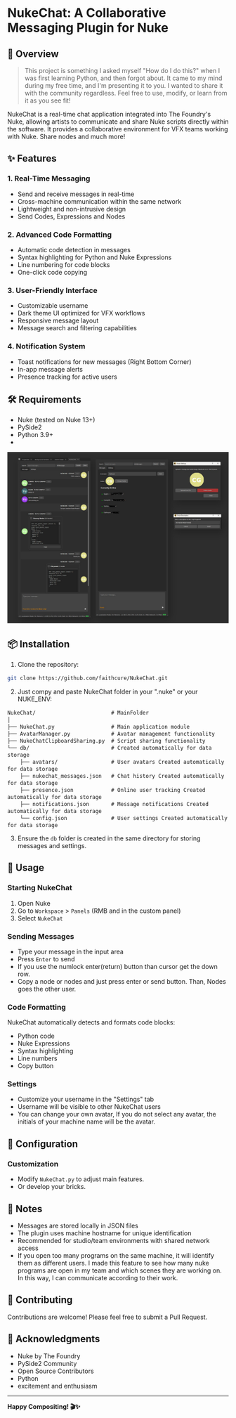 # NukeChat: A Collaborative Messaging Plugin for Nuke
## 🚀 Overview
> This project is something I asked myself "How do I do this?" when I was first learning Python, and then forgot about. It came to my mind during my free time, and I'm presenting it to you. I wanted to share it with the community regardless. Feel free to use, modify, or learn from it as you see fit!

NukeChat is a real-time chat application integrated into The Foundry's Nuke, allowing artists to communicate and share Nuke scripts directly within the software. It provides a collaborative environment for VFX teams working with Nuke. Share nodes and much more!

## ✨ Features

### 1. Real-Time Messaging
- Send and receive messages in real-time
- Cross-machine communication within the same network
- Lightweight and non-intrusive design
- Send Codes, Expressions and Nodes

### 2. Advanced Code Formatting
- Automatic code detection in messages
- Syntax highlighting for Python and Nuke Expressions
- Line numbering for code blocks
- One-click code copying

### 3. User-Friendly Interface
- Customizable username
- Dark theme UI optimized for VFX workflows
- Responsive message layout
- Message search and filtering capabilities

### 4. Notification System
- Toast notifications for new messages (Right Bottom Corner)
- In-app message alerts
- Presence tracking for active users

## 🛠 Requirements
- Nuke (tested on Nuke 13+)
- PySide2
- Python 3.9+
- 
![Thumbnail](https://github.com/faithcure/NukeChat/blob/main/db/Untitled-1.jpg)

## 📦 Installation

1. Clone the repository:
```bash
git clone https://github.com/faithcure/NukeChat.git
```

2. Just compy and paste NukeChat folder in your ".nuke" or your NUKE_ENV:

```
NukeChat/                        # MainFolder
│
├── NukeChat.py                  # Main application module
├── AvatarManager.py             # Avatar management functionality
├── NukeChatClipboardSharing.py  # Script sharing functionality
└── db/                          # Created automatically for data storage
    ├── avatars/                 # User avatars Created automatically for data storage
    ├── nukechat_messages.json   # Chat history Created automatically for data storage
    ├── presence.json            # Online user tracking Created automatically for data storage
    ├── notifications.json       # Message notifications Created automatically for data storage
    └── config.json              # User settings Created automatically for data storage
```

3. Ensure the `db` folder is created in the same directory for storing messages and settings.

## 🚀 Usage

### Starting NukeChat
1. Open Nuke
2. Go to `Workspace` > `Panels` (RMB and in the custom panel)
3. Select `NukeChat`

### Sending Messages
- Type your message in the input area
- Press `Enter` to send
- If you use the numlock enter(return) button than cursor get the down row.
- Copy a node or nodes and just press enter or send button. Than, Nodes goes the other user.

### Code Formatting
NukeChat automatically detects and formats code blocks:
- Python code
- Nuke Expressions
- Syntax highlighting
- Line numbers
- Copy button

### Settings
- Customize your username in the "Settings" tab
- Username will be visible to other NukeChat users
- You can change your own avatar, If you do not select any avatar, the initials of your machine name will be the avatar.

## 🔧 Configuration

### Customization
- Modify `NukeChat.py` to adjust main features.
- Or develop your bricks.

## 📝 Notes
- Messages are stored locally in JSON files
- The plugin uses machine hostname for unique identification
- Recommended for studio/team environments with shared network access
- If you open too many programs on the same machine, it will identify them as different users. I made this feature to see how many nuke programs are open in my team and which scenes they are working on. In this way, I can communicate according to their work.

## 🤝 Contributing
Contributions are welcome! Please feel free to submit a Pull Request.

## 🙌 Acknowledgments
- Nuke by The Foundry
- PySide2 Community
- Open Source Contributors
- Python
- excitement and enthusiasm

---

**Happy Compositing! 🎬✨**
